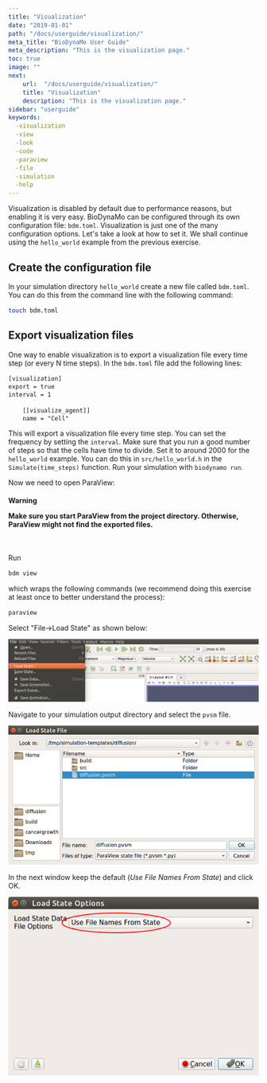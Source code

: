 ```yaml
---
title: "Visualization"
date: "2019-01-01"
path: "/docs/userguide/visualization/"
meta_title: "BioDynaMo User Guide"
meta_description: "This is the visualization page."
toc: true
image: ""
next:
    url:  "/docs/userguide/visualization/"
    title: "Visualization"
    description: "This is the visualization page."
sidebar: "userguide"
keywords:
  -visualization
  -view
  -look
  -code
  -paraview
  -file
  -simulation
  -help
---
```


Visualization is disabled by default due to performance reasons, but enabling it is 
very easy. BioDynaMo can be configured through its own
configuration file: `bdm.toml`. Visualization is just one of the many configuration
options. Let's take a look at how to set it. We shall continue using the `hello_world`
example from the previous exercise.

## Create the configuration file

In your simulation directory `hello_world` create a new file called `bdm.toml`.
You can do this from the command line with the following command:

```bash
touch bdm.toml
```

## Export visualization files

One way to enable visualization is to export a visualization file every time step
(or every N time steps). In the `bdm.toml` file add the following lines:

```
[visualization]
export = true
interval = 1

	[[visualize_agent]]
	name = "Cell"

```

This will export a visualization file every time step. You can set the frequency
by setting the `interval`. Make sure that you run a good number of steps
so that the cells have time to divide. Set it to around 2000 for the `hello_world` example.
You can do this in `src/hello_world.h` in the `Simulate(time_steps)` function.
Run your simulation with `biodynamo run`.

Now we need to open ParaView:

<a class="sbox" target="_blank" rel="noopener">
    <div class="sbox-content">
    	<h4><b>Warning</b><h/4>
    	<p>Make sure you start ParaView from the project directory. Otherwise, ParaView might not find the exported files.
		</p>
    </div>
</a>
<br/>

Run 
```bash
bdm view
```
which wraps the following commands (we recommend doing this exercise
at least once to better understand the process):
```bash
paraview
```

Select "File->Load State" as shown below:

![ParaView Load State](images/pv_load_state.png)

Navigate to your simulation output directory and select the `pvsm` file.

![ParaView Select *.pvsm](images/pv_load_state_2.png)

In the next window keep the default (_Use File Names From State_) and click OK.

![ParaView Load State Data](images/pv_load_state_3.png)
<!-- ## Live visualization

Another way to enable visualization is through ParaView's live visualization.
This feature allows you to inspect your simulation while it is running. In your
`bdm.toml` file you add the following lines:

```
[visualization]
insitu = true
```
 -->
